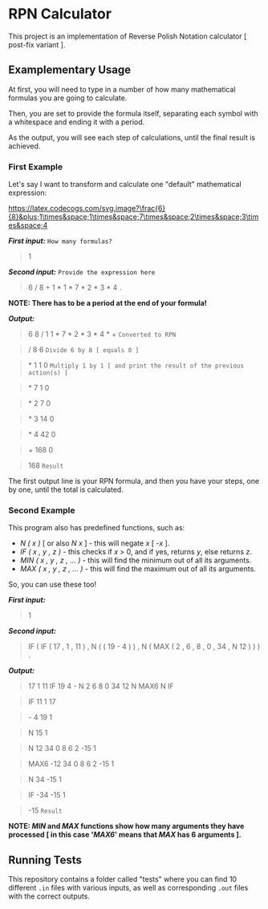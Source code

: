 
# RPN Calculator

This project is an implementation of Reverse Polish Notation calculator [ post-fix variant ].

## Examplementary Usage

At first, you will need to type in a number of how many mathematical formulas you are going to calculate.

Then, you are set to provide the formula itself, separating each symbol with a whitespace and ending it with a period.

As the output, you will see each step of calculations, until the final result is achieved.

### First Example

Let's say I want to transform and calculate one "default" mathematical expression:

https://latex.codecogs.com/svg.image?\frac{6}{8}&plus;1\times&space;1\times&space;7\times&space;2\times&space;3\times&space;4

_**First input:**_ `How many formulas?`

> 1

_**Second input:**_ `Provide the expression here`

> 6 / 8 + 1 * 1 * 7 * 2 * 3 * 4 .

**NOTE: There has to be a period at the end of your formula!**

_**Output:**_

> 6 8 / 1 1 * 7 * 2 * 3 * 4 * + `Converted to RPN`

> \/  8 6 `Divide 6 by 8 [ equals 0 ] `

> \*  1 1 0 `Multiply 1 by 1 [ and print the result of the previous action(s) ]`

> \*  7 1 0

> \*  2 7 0

> \*  3 14 0

> \*  4 42 0

> \+  168 0

> 168 `Result`

The first output line is your RPN formula, and then you have your steps, one by one, until the total is calculated.

### Second Example

This program also has predefined functions, such as:

- _N ( x )_ [ or also _N x_ ] - this will negate _x_ [ _-x_ ].
- _IF ( x , y , z )_ - this checks if _x_ > 0, and if yes, returns _y_, else returns _z_.
- _MIN ( x , y , z , ... )_ - this will find the minimum out of all its arguments.
- _MAX ( x , y , z , ... )_ - this will find the maximum out of all its arguments.

So, you can use these too!

_**First input:**_

> 1

_**Second input:**_

> IF ( IF ( 17 , 1 , 11 ) , N ( ( 19 - 4 ) ) , N ( MAX ( 2 , 6 , 8 , 0 , 34 , N 12 ) ) ) .

_**Output:**_

> 17 1 11 IF 19 4 - N 2 6 8 0 34 12 N MAX6 N IF

> IF 11 1 17

> \- 4 19 1

> N 15 1

> N 12 34 0 8 6 2 -15 1

> MAX6 -12 34 0 8 6 2 -15 1

> N 34 -15 1

> IF -34 -15 1

> -15 `Result`

**NOTE: _MIN_ and _MAX_ functions show how many arguments they have processed [ in this case '_MAX6_' means that _MAX_ has 6 arguments ].**

## Running Tests

This repository contains a folder called "tests" where you can find 10 different `.in` files with various inputs, as well as corresponding `.out` files with the correct outputs.